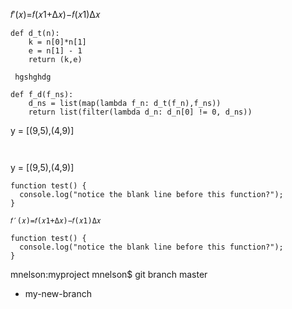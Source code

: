 
𝑓′(𝑥)=𝑓(𝑥1+Δ𝑥)−𝑓(𝑥1)Δ𝑥
 
```
def d_t(n):
    k = n[0]*n[1]
    e = n[1] - 1
    return (k,e)
```

` hgshghdg`



```
def f_d(f_ns):
    d_ns = list(map(lambda f_n: d_t(f_n),f_ns))
    return list(filter(lambda d_n: d_n[0] != 0, d_ns))
```
y = [(9,5),(4,9)]
```


```
y = [(9,5),(4,9)]

```
function test() {
  console.log("notice the blank line before this function?");
}
```




```
𝑓′(𝑥)=𝑓(𝑥1+Δ𝑥)−𝑓(𝑥1)Δ𝑥

```


```
function test() {
  console.log("notice the blank line before this function?");
}
```
mnelson:myproject mnelson$ git branch
  master
* my-new-branch


